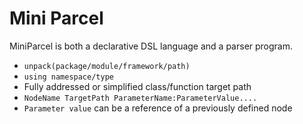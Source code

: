 # Mini Parcel

MiniParcel is both a declarative DSL language and a parser program.

* `unpack(package/module/framework/path)`
* `using namespace/type`
* Fully addressed or simplified class/function target path
* `NodeName TargetPath ParameterName:ParameterValue....`
* `Parameter value` can be a reference of a previously defined node
